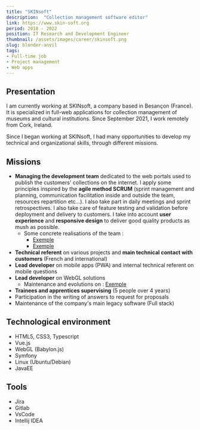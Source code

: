 ```yaml
---
title: "SKINsoft"
description:  "Collection management software editor"
link: https://www.skin-soft.org
period: 2018 - 2022
position: IT Research and Development Engineer
thumbnail: /assets/images/career/skinsoft.png
slug: blender-anvil
tags:
- Full-time job
- Project management
- Web apps
---
```

## Presentation
I am currently working at SKINsoft, a company based in Besançon (France). It is specialized in full-web applications for collection management of museums and cultural institutions. Since September 2021, I work remotely from Cork, Ireland.

Since I began working at SKINsoft, I had many opportunities to develop my technical and organizational skills, through different missions.

## Missions 
- **Managing the development team** dedicated to the web portals used to publish the customers' collections on the internet. I apply some principles inspired by the **agile method SCRUM** (sprint management and planning, communication facilitation inside and outside the team, resources repartition etc...). I also take part in daily meetings and sprint retrospectives.
I also take care of feature testing and validation before deployment and delivery to customers. I take into account **user experience** and **responsive design** to deliver good quality products as mush as possible.
  - Some concrete realisations of the team :
    - [Exemple](https://google.fr) 
    - [Exemple](https://google.fr) 
- **Technical referent** on various projects and **main technical contact with customers** (French and international)
- **Lead developer** on mobile apps (PWA) and internal technical referent on mobile questions
- **Lead developer** on WebGL solutions
  - Maintenance and evolutions on : [Exemple](https://google.fr) 
- **Trainees and apprentices supervising** (5 people over 4 years)
- Participation in the writing of answers to request for proposals
- Maintenance of the company's main legacy software (Full stack)  

## Technological environment
- HTML5, CSS3, Typescript
- Vue.js 
- WebGL (Babylon.js)
- Symfony
- Linux (Ubuntu/Debian)
- JavaEE

## Tools 
- Jira
- Gitlab
- VsCode
- Intellij IDEA
